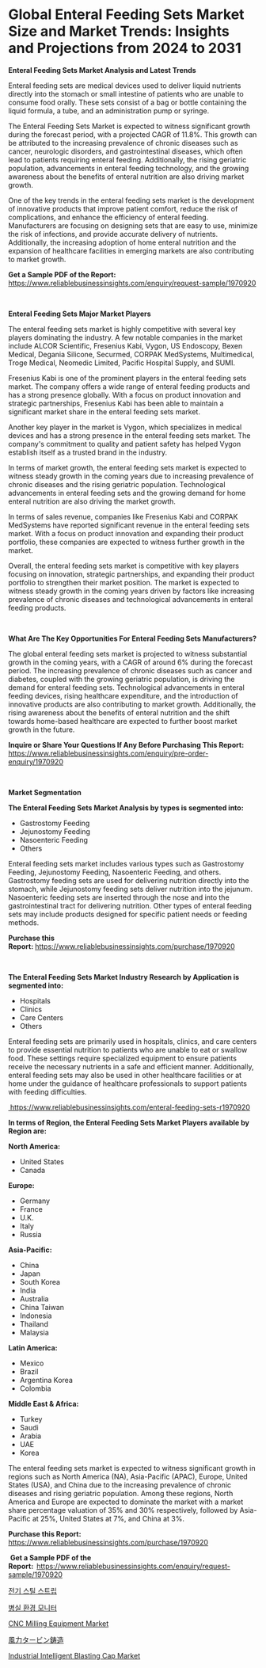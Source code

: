 <p><h1>Global Enteral Feeding Sets Market Size and Market Trends: Insights and Projections from 2024 to 2031</h1></p><p><strong>Enteral Feeding Sets Market Analysis and Latest Trends</strong></p>
<p><p>Enteral feeding sets are medical devices used to deliver liquid nutrients directly into the stomach or small intestine of patients who are unable to consume food orally. These sets consist of a bag or bottle containing the liquid formula, a tube, and an administration pump or syringe.</p><p>The Enteral Feeding Sets Market is expected to witness significant growth during the forecast period, with a projected CAGR of 11.8%. This growth can be attributed to the increasing prevalence of chronic diseases such as cancer, neurologic disorders, and gastrointestinal diseases, which often lead to patients requiring enteral feeding. Additionally, the rising geriatric population, advancements in enteral feeding technology, and the growing awareness about the benefits of enteral nutrition are also driving market growth.</p><p>One of the key trends in the enteral feeding sets market is the development of innovative products that improve patient comfort, reduce the risk of complications, and enhance the efficiency of enteral feeding. Manufacturers are focusing on designing sets that are easy to use, minimize the risk of infections, and provide accurate delivery of nutrients. Additionally, the increasing adoption of home enteral nutrition and the expansion of healthcare facilities in emerging markets are also contributing to market growth.</p></p>
<p><strong>Get a Sample PDF of the Report:&nbsp;</strong> <a href="https://www.reliablebusinessinsights.com/enquiry/request-sample/1970920">https://www.reliablebusinessinsights.com/enquiry/request-sample/1970920</a></p>
<p>&nbsp;</p>
<p><strong>Enteral Feeding Sets Major Market Players</strong></p>
<p><p>The enteral feeding sets market is highly competitive with several key players dominating the industry. A few notable companies in the market include ALCOR Scientific, Fresenius Kabi, Vygon, US Endoscopy, Bexen Medical, Degania Silicone, Securmed, CORPAK MedSystems, Multimedical, Troge Medical, Neomedic Limited, Pacific Hospital Supply, and SUMI.</p><p>Fresenius Kabi is one of the prominent players in the enteral feeding sets market. The company offers a wide range of enteral feeding products and has a strong presence globally. With a focus on product innovation and strategic partnerships, Fresenius Kabi has been able to maintain a significant market share in the enteral feeding sets market.</p><p>Another key player in the market is Vygon, which specializes in medical devices and has a strong presence in the enteral feeding sets market. The company's commitment to quality and patient safety has helped Vygon establish itself as a trusted brand in the industry.</p><p>In terms of market growth, the enteral feeding sets market is expected to witness steady growth in the coming years due to increasing prevalence of chronic diseases and the rising geriatric population. Technological advancements in enteral feeding sets and the growing demand for home enteral nutrition are also driving the market growth.</p><p>In terms of sales revenue, companies like Fresenius Kabi and CORPAK MedSystems have reported significant revenue in the enteral feeding sets market. With a focus on product innovation and expanding their product portfolio, these companies are expected to witness further growth in the market.</p><p>Overall, the enteral feeding sets market is competitive with key players focusing on innovation, strategic partnerships, and expanding their product portfolio to strengthen their market position. The market is expected to witness steady growth in the coming years driven by factors like increasing prevalence of chronic diseases and technological advancements in enteral feeding products.</p></p>
<p>&nbsp;</p>
<p><strong>What Are The Key Opportunities For Enteral Feeding Sets Manufacturers?</strong></p>
<p><p>The global enteral feeding sets market is projected to witness substantial growth in the coming years, with a CAGR of around 6% during the forecast period. The increasing prevalence of chronic diseases such as cancer and diabetes, coupled with the growing geriatric population, is driving the demand for enteral feeding sets. Technological advancements in enteral feeding devices, rising healthcare expenditure, and the introduction of innovative products are also contributing to market growth. Additionally, the rising awareness about the benefits of enteral nutrition and the shift towards home-based healthcare are expected to further boost market growth in the future.</p></p>
<p><strong>Inquire or Share Your Questions If Any Before Purchasing This Report:</strong> <a href="https://www.reliablebusinessinsights.com/enquiry/pre-order-enquiry/1970920">https://www.reliablebusinessinsights.com/enquiry/pre-order-enquiry/1970920</a></p>
<p>&nbsp;</p>
<p><strong>Market Segmentation</strong></p>
<p><strong>The Enteral Feeding Sets Market Analysis by types is segmented into:</strong></p>
<p><ul><li>Gastrostomy Feeding</li><li>Jejunostomy Feeding</li><li>Nasoenteric Feeding</li><li>Others</li></ul></p>
<p><p>Enteral feeding sets market includes various types such as Gastrostomy Feeding, Jejunostomy Feeding, Nasoenteric Feeding, and others. Gastrostomy feeding sets are used for delivering nutrition directly into the stomach, while Jejunostomy feeding sets deliver nutrition into the jejunum. Nasoenteric feeding sets are inserted through the nose and into the gastrointestinal tract for delivering nutrition. Other types of enteral feeding sets may include products designed for specific patient needs or feeding methods.</p></p>
<p><strong>Purchase this Report:&nbsp;</strong><a href="https://www.reliablebusinessinsights.com/purchase/1970920">https://www.reliablebusinessinsights.com/purchase/1970920</a></p>
<p>&nbsp;</p>
<p><strong>The Enteral Feeding Sets Market Industry Research by Application is segmented into:</strong></p>
<p><ul><li>Hospitals</li><li>Clinics</li><li>Care Centers</li><li>Others</li></ul></p>
<p><p>Enteral feeding sets are primarily used in hospitals, clinics, and care centers to provide essential nutrition to patients who are unable to eat or swallow food. These settings require specialized equipment to ensure patients receive the necessary nutrients in a safe and efficient manner. Additionally, enteral feeding sets may also be used in other healthcare facilities or at home under the guidance of healthcare professionals to support patients with feeding difficulties.</p></p>
<p><a href="https://www.reliablebusinessinsights.com/enteral-feeding-sets-r1970920">&nbsp;https://www.reliablebusinessinsights.com/enteral-feeding-sets-r1970920</a></p>
<p><strong>In terms of Region, the Enteral Feeding Sets Market Players available by Region are:</strong></p>
<p>
    <p> <strong> North America: </strong>
        <ul>
            <li>United States</li>
            <li>Canada</li>
        </ul>
        </p> 
    <p> <strong> Europe: </strong>
        <ul>
            <li>Germany</li>
            <li>France</li>
            <li>U.K.</li>
            <li>Italy</li>
            <li>Russia</li>
        </ul>
        </p> 
    <p> <strong> Asia-Pacific: </strong>
        <ul>
            <li>China</li>
            <li>Japan</li>
            <li>South Korea</li>
            <li>India</li>
            <li>Australia</li>
            <li>China Taiwan</li>
            <li>Indonesia</li>
            <li>Thailand</li>
            <li>Malaysia</li>
        </ul>
        </p> 
    <p> <strong> Latin America: </strong>
        <ul>
            <li>Mexico</li>
            <li>Brazil</li>
            <li>Argentina Korea</li>
            <li>Colombia</li>
        </ul>
        </p> 
    <p> <strong> Middle East & Africa: </strong>
        <ul>
            <li>Turkey</li>
            <li>Saudi</li>
            <li>Arabia</li>
            <li>UAE</li>
            <li>Korea</li>
        </ul>
    </p>
    </p>
<p><p>The enteral feeding sets market is expected to witness significant growth in regions such as North America (NA), Asia-Pacific (APAC), Europe, United States (USA), and China due to the increasing prevalence of chronic diseases and rising geriatric population. Among these regions, North America and Europe are expected to dominate the market with a market share percentage valuation of 35% and 30% respectively, followed by Asia-Pacific at 25%, United States at 7%, and China at 3%.</p></p>
<p><strong>Purchase this Report: </strong><a href="https://www.reliablebusinessinsights.com/purchase/1970920">https://www.reliablebusinessinsights.com/purchase/1970920</a></p>
<p>&nbsp;<strong>Get a Sample PDF of the Report:&nbsp;&nbsp;</strong><a href="https://www.reliablebusinessinsights.com/enquiry/request-sample/1970920">https://www.reliablebusinessinsights.com/enquiry/request-sample/1970920</a></p>
<p><strong></strong></p>
<p><p><a href="https://github.com/rick7624/Market-Research-Report-List-2/blob/main/4647305180684.md">전기 스틸 스트립</a></p><p><a href="https://github.com/mduzzalmduzzal601/Market-Research-Report-List-1/blob/main/5441835180685.md">병실 환경 모니터</a></p><p><a href="https://issuu.com/reportprime-2/docs/cnc-milling-equipment-market-size-2030.pptx">CNC Milling Equipment Market</a></p><p><a href="https://github.com/VinceMarvin1/Market-Research-Report-List-1/blob/main/6873567167368.md">風力タービン鋳造</a></p><p><a href="https://github.com/Glendatilghmankmgz0rbhwpy/Market-Research-Report-List-3/blob/main/industrial-intelligent-blasting-cap-market.md">Industrial Intelligent Blasting Cap Market</a></p></p>